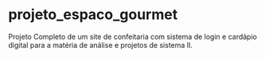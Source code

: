 # projeto_espaco_gourmet
Projeto Completo de um site de confeitaria com sistema de login e cardápio digital para a matéria de análise e projetos de sistema II.

